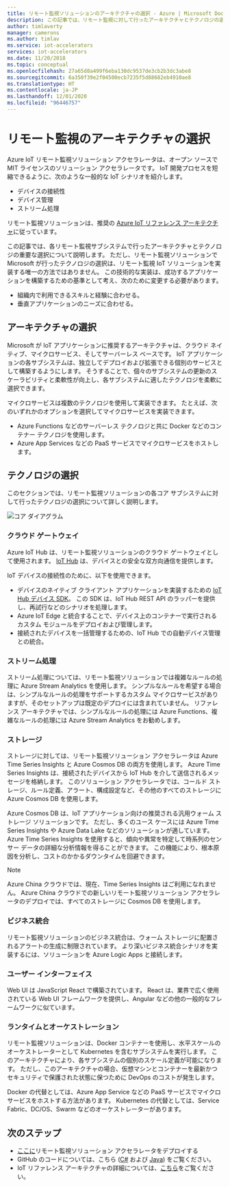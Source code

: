 ```yaml
---
title: リモート監視ソリューションのアーキテクチャの選択 - Azure | Microsoft Docs
description: この記事では、リモート監視に対して行ったアーキテクチャとテクノロジの選択について説明します
author: timlaverty
manager: camerons
ms.author: timlav
ms.service: iot-accelerators
services: iot-accelerators
ms.date: 11/20/2018
ms.topic: conceptual
ms.openlocfilehash: 27a65d8a499f6eba130dc9537de3cb2b3dc3abe8
ms.sourcegitcommit: 6a350f39e2f04500ecb7235f5d88682eb4910ae8
ms.translationtype: HT
ms.contentlocale: ja-JP
ms.lasthandoff: 12/01/2020
ms.locfileid: "96446757"
---
```

# <a name="remote-monitoring-architectural-choices"></a>リモート監視のアーキテクチャの選択

Azure IoT リモート監視ソリューション アクセラレータは、オープン ソースで MIT ライセンスのソリューション アクセラレータです。 IoT 開発プロセスを短縮できるように、次のような一般的な IoT シナリオを紹介します。

- デバイスの接続性
- デバイス管理
- ストリーム処理

リモート監視ソリューションは、推奨の [Azure IoT リファレンス アーキテクチャ](/azure/architecture/reference-architectures/iot)に従っています。

この記事では、各リモート監視サブシステムで行ったアーキテクチャとテクノロジの重要な選択について説明します。 ただし、リモート監視ソリューションで Microsoft が行ったテクノロジの選択は、リモート監視 IoT ソリューションを実装する唯一の方法ではありません。 この技術的な実装は、成功するアプリケーションを構築するための基準として考え、次のために変更する必要があります。

- 組織内で利用できるスキルと経験に合わせる。
- 垂直アプリケーションのニーズに合わせる。

## <a name="architectural-choices"></a>アーキテクチャの選択

Microsoft が IoT アプリケーションに推奨するアーキテクチャは、クラウド ネイティブ、マイクロサービス、そしてサーバーレス ベースです。 IoT アプリケーションの各サブシステムは、独立してデプロイおよび拡張できる個別のサービスとして構築するようにします。 そうすることで、個々のサブシステムの更新のスケーラビリティと柔軟性が向上し、各サブシステムに適したテクノロジを柔軟に選択できます。

マイクロサービスは複数のテクノロジを使用して実装できます。 たとえば、次のいずれかのオプションを選択してマイクロサービスを実装できます。

- Azure Functions などのサーバーレス テクノロジと共に Docker などのコンテナー テクノロジを使用します。
- Azure App Services などの PaaS サービスでマイクロサービスをホストします。

## <a name="technology-choices"></a>テクノロジの選択

このセクションでは、リモート監視ソリューションの各コア サブシステムに対して行ったテクノロジの選択について詳しく説明します。

![コア ダイアグラム](./media/iot-accelerators-remote-monitoring-architectural-choices/subsystem.png)

### <a name="cloud-gateway"></a>クラウド ゲートウェイ

Azure IoT Hub は、リモート監視ソリューションのクラウド ゲートウェイとして使用されます。 [IoT Hub](https://azure.microsoft.com/services/iot-hub/) は、デバイスとの安全な双方向通信を提供します。

IoT デバイスの接続性のために、以下を使用できます。

- デバイスのネイティブ クライアント アプリケーションを実装するための [IoT Hub デバイス SDK](../iot-hub/iot-hub-devguide-sdks.md#azure-iot-hub-device-sdks)。 この SDK は、IoT Hub REST API のラッパーを提供し、再試行などのシナリオを処理します。
- Azure IoT Edge と統合することで、デバイス上のコンテナーで実行されるカスタム モジュールをデプロイおよび管理します。
- 接続されたデバイスを一括管理するための、IoT Hub での自動デバイス管理との統合。

### <a name="stream-processing"></a>ストリーム処理

ストリーム処理については、リモート監視ソリューションでは複雑なルールの処理に Azure Stream Analytics を使用します。 シンプルなルールを希望する場合は、シンプルなルールの処理をサポートするカスタム マイクロサービスがありますが、そのセットアップは既定のデプロイには含まれていません。 リファレンス アーキテクチャでは、シンプルなルールの処理には Azure Functions、複雑なルールの処理には Azure Stream Analytics をお勧めします。

### <a name="storage"></a>ストレージ

ストレージに対しては、リモート監視ソリューション アクセラレータは Azure Time Series Insights と Azure Cosmos DB の両方を使用します。 Azure Time Series Insights は、接続されたデバイスから IoT Hub を介して送信されるメッセージを格納します。 このソリューション アクセラレータでは、コールド ストレージ、ルール定義、アラート、構成設定など、その他のすべてのストレージに Azure Cosmos DB を使用します。

Azure Cosmos DB は、IoT アプリケーション向けの推奨される汎用ウォーム ストレージ ソリューションです。 ただし、多くのユース ケースには Azure Time Series Insights や Azure Data Lake などのソリューションが適しています。 Azure Time Series Insights を使用すると、傾向や異常を特定して時系列のセンサー データの詳細な分析情報を得ることができます。 この機能により、根本原因を分析し、コストのかかるダウンタイムを回避できます。

> [!NOTE]
> Azure China クラウドでは、現在、Time Series Insights はご利用になれません。 Azure China クラウドでの新しいリモート監視ソリューション アクセラレータのデプロイでは、すべてのストレージに Cosmos DB を使用します。

### <a name="business-integration"></a>ビジネス統合

リモート監視ソリューションのビジネス統合は、ウォーム ストレージに配置されるアラートの生成に制限されています。 より深いビジネス統合シナリオを実装するには、ソリューションを Azure Logic Apps と接続します。

### <a name="user-interface"></a>ユーザー インターフェイス

Web UI は JavaScript React で構築されています。 React は、業界で広く使用されている Web UI フレームワークを提供し、Angular などの他の一般的なフレームワークに似ています。

### <a name="runtime-and-orchestration"></a>ランタイムとオーケストレーション

リモート監視ソリューションは、Docker コンテナーを使用し、水平スケールのオーケストレーターとして Kubernetes を含むサブシステムを実行します。 このアーキテクチャにより、各サブシステムの個別のスケール定義が可能になります。 ただし、このアーキテクチャの場合、仮想マシンとコンテナーを最新かつセキュリティで保護された状態に保つために DevOps のコストが発生します。

Docker の代替としては、Azure App Service などの PaaS サービスでマイクロサービスをホストする方法があります。 Kubernetes の代替としては、Service Fabric、DC/OS、Swarm などのオーケストレーターがあります。

## <a name="next-steps"></a>次のステップ

* [ここに](https://www.azureiotsolutions.com/)リモート監視ソリューション アクセラレータをデプロイする
* GitHub のコードについては、こちら ([C#](https://github.com/Azure/azure-iot-pcs-remote-monitoring-dotnet/) および [Java](https://github.com/Azure/azure-iot-pcs-remote-monitoring-java/)) をご覧ください。  
* IoT リファレンス アーキテクチャの詳細については、[こちら](/azure/architecture/reference-architectures/iot)をご覧ください。